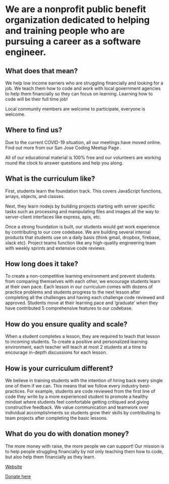 # We are a nonprofit public benefit organization dedicated to helping and training people who are pursuing a career as a software engineer.

## What does that mean?
We help low income earners who are struggling financially and looking for a job. We teach them how to code and work with local government agencies to help them financially so they can focus on learning. Learning how to code will be their full time job!

Local community members are welcome to participate, everyone is welcome.

## Where to find us?
Due to the current COVID-19 situation, all our meetings have moved online. Find out more from our San Jose Coding Meetup Page .

All of our educational material is 100% free and our volunteers are working round the clock to answer questions and help you along.

## What is the curriculum like?
First, students learn the foundation track. This covers JavaScript functions, arrays, objects, and classes.

Next, they learn nodejs by building projects starting with server specific tasks such as processing and manipulating files and images all the way to server-client interfaces like express, apis, etc.

Once a strong foundation is built, our students would get work experience by contributing to our core codebase. We are building several internal products that students use on a daily basis (think gmail, dropbox, firebase, slack etc). Project teams function like any high-quality engineering team with weekly sprints and extensive code reviews.

## How long does it take?
To create a non-competitive learning environment and prevent students from comparing themselves with each other, we encourage students learn at their own pace. Each lesson in our curriculum comes with dozens of practice problems and students progress to the next lesson after completing all the challenges and having each challenge code reviewed and approved. Students move at their learning pace and ‘graduate’ when they have contributed 5 comprehensive features to our codebase.

## How do you ensure quality and scale?
When a student completes a lesson, they are required to teach that lesson to incoming students. To create a positive and personalized learning environment, each teacher will teach at most 2 students at a time to encourage in-depth discussions for each lesson.

## How is your curriculum different?
We believe in training students with the intention of hiring back every single one of them if we can. This means that we follow every industry best-practices. For example, students are code reviewed from the first line of code they write by a more experienced student to promote a healthy mindset where students feel comfortable getting critiqued and giving constructive feedback. We value communication and teamwork over individual accomplishments so students grow their skills by contributing to team projects after completing the basic lessons.

## What do you do with donation money?
The more money with raise, the more people we can support! Our mission is to help people struggling financially by not only teaching them how to code, but also help them financially as they learn.

[Website](https://garagescript.org/)

[Donate here](https://secure.givelively.org/donate/garage-script)

<!--

**Here are some ideas to get you started:**

🙋‍♀️ A short introduction - what is your organization all about?
🌈 Contribution guidelines - how can the community get involved?
👩‍💻 Useful resources - where can the community find your docs? Is there anything else the community should know?
🍿 Fun facts - what does your team eat for breakfast?
🧙 Remember, you can do mighty things with the power of [Markdown](https://docs.github.com/github/writing-on-github/getting-started-with-writing-and-formatting-on-github/basic-writing-and-formatting-syntax)
-->

